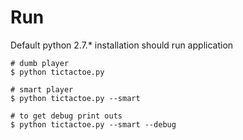 # Run

Default python 2.7.* installation should run application

```
# dumb player
$ python tictactoe.py

# smart player
$ python tictactoe.py --smart

# to get debug print outs
$ python tictactoe.py --smart --debug
```
